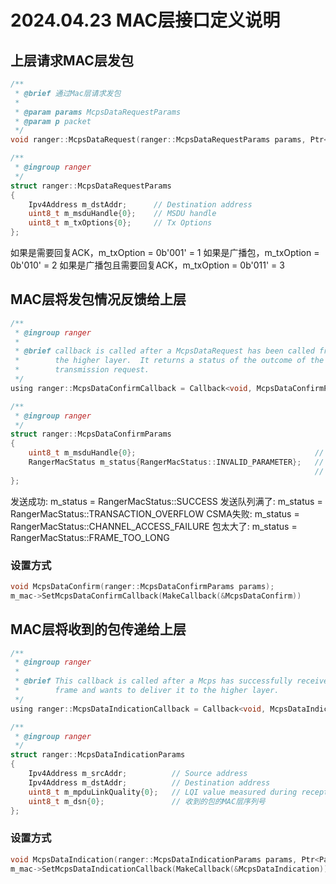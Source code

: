 # 2024.04.23 MAC层接口定义说明

## 上层请求MAC层发包

```C
/**
 * @brief 通过Mac层请求发包
 * 
 * @param params McpsDataRequestParams
 * @param p packet 
 */
void ranger::McpsDataRequest(ranger::McpsDataRequestParams params, Ptr<Packet> p);

/**
 * @ingroup ranger
 */
struct ranger::McpsDataRequestParams
{
    Ipv4Address m_dstAddr;      // Destination address
    uint8_t m_msduHandle{0};    // MSDU handle
    uint8_t m_txOptions{0};     // Tx Options
};
```

如果是需要回复ACK，m_txOption = 0b'001' = 1
如果是广播包，m_txOption = 0b'010' = 2
如果是广播包且需要回复ACK，m_txOption = 0b'011' = 3

## MAC层将发包情况反馈给上层
```C
/**
 * @ingroup ranger
 *
 * @brief callback is called after a McpsDataRequest has been called from
 *        the higher layer.  It returns a status of the outcome of the
 *        transmission request.
 */
using ranger::McpsDataConfirmCallback = Callback<void, McpsDataConfirmParams>;

/**
 * @ingroup ranger
 */
struct ranger::McpsDataConfirmParams
{
    uint8_t m_msduHandle{0};                                        // MSDU handle
    RangerMacStatus m_status{RangerMacStatus::INVALID_PARAMETER};   // The status
                                                                    // of the last MSDU transmission
};
```

发送成功: m_status = RangerMacStatus::SUCCESS
发送队列满了: m_status = RangerMacStatus::TRANSACTION_OVERFLOW
CSMA失败: m_status = RangerMacStatus::CHANNEL_ACCESS_FAILURE
包太大了: m_status = RangerMacStatus::FRAME_TOO_LONG

### 设置方式
```C
void McpsDataConfirm(ranger::McpsDataConfirmParams params);
m_mac->SetMcpsDataConfirmCallback(MakeCallback(&McpsDataConfirm))
```

## MAC层将收到的包传递给上层

```C
/**
 * @ingroup ranger
 *
 * @brief This callback is called after a Mcps has successfully received a
 *        frame and wants to deliver it to the higher layer.
 */
using ranger::McpsDataIndicationCallback = Callback<void, McpsDataIndicationParams, Ptr<Packet>>;

/**
 * @ingroup ranger
 */
struct ranger::McpsDataIndicationParams
{
    Ipv4Address m_srcAddr;          // Source address
    Ipv4Address m_dstAddr;          // Destination address
    uint8_t m_mpduLinkQuality{0};   // LQI value measured during reception of the MPDU
    uint8_t m_dsn{0};               // 收到的包的MAC层序列号
};
```

### 设置方式
```C
void McpsDataIndication(ranger::McpsDataIndicationParams params, Ptr<Packet> p);
m_mac->SetMcpsDataIndicationCallback(MakeCallback(&McpsDataIndication))
```